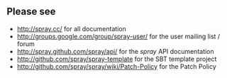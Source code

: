 ## Please see

* <http://spray.cc/> for all documentation
* <http://groups.google.com/group/spray-user/> for the user mailing list / forum
* <http://spray.github.com/spray/api/> for the _spray_ API documentation
* <http://github.com/spray/spray-template> for the SBT template project
* <http://github.com/spray/spray/wiki/Patch-Policy> for the Patch Policy